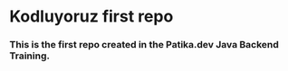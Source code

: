 # Kodluyoruz first repo

### This is the first repo created in the Patika.dev Java Backend Training.
